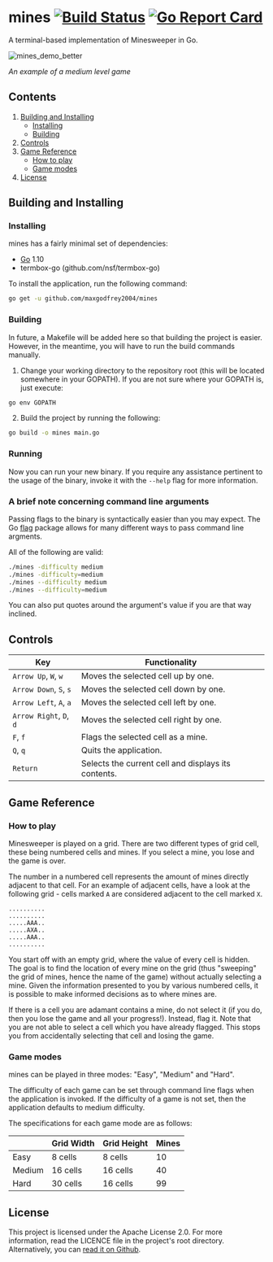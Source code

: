 # mines [![Build Status](https://travis-ci.com/maxgodfrey2004/mines.svg?branch=master)](https://travis-ci.com/maxgodfrey2004/mines) [![Go Report Card](https://goreportcard.com/badge/github.com/maxgodfrey2004/mines)](https://goreportcard.com/report/github.com/maxgodfrey2004/mines)
A terminal-based implementation of Minesweeper in Go.

![mines_demo_better](https://user-images.githubusercontent.com/34620214/63650957-eb5e1c00-c782-11e9-94f3-6f5cff5550c0.png)

*An example of a medium level game*

## Contents

1. [Building and Installing](#Building-and-Installing)
    - [Installing](#Installing)
    - [Building](#Building)
2. [Controls](#Controls)
3. [Game Reference](#Game-Reference)
    - [How to play](#How-to-play)
    - [Game modes](#Game-modes)
4. [License](#License)

## Building and Installing

### Installing

mines has a fairly minimal set of dependencies:
  - [Go](https://golang.org/doc/install) 1.10
  - termbox-go (github.com/nsf/termbox-go)

To install the application, run the following command:

```bash
go get -u github.com/maxgodfrey2004/mines
```

### Building

In future, a Makefile will be added here so that building the project is easier. However, in the meantime, you will have to run the build commands manually.

1. Change your working directory to the repository root (this will be located somewhere in your GOPATH). If you are not sure where your GOPATH is, just execute:

```bash
go env GOPATH
```

2. Build the project by running the following:

```bash
go build -o mines main.go
```

### Running

Now you can run your new binary. If you require any assistance pertinent to the usage of the binary, invoke it with the `--help` flag for more information.

### A brief note concerning command line arguments

Passing flags to the binary is syntactically easier than you may expect. The Go [flag](https://golang.org/pkg/flag/) package allows for many different ways to pass command line argments.

All of the following are valid:

```bash
./mines -difficulty medium
./mines -difficulty=medium
./mines --difficulty medium
./mines --difficulty=medium
```

You can also put quotes around the argument's value if you are that way inclined.

## Controls

| Key                     | Functionality                                          |
|-------------------------|--------------------------------------------------------|
| `Arrow Up`, `W`, `w`    | Moves the selected cell up by one.                     |
| `Arrow Down`, `S`, `s`  | Moves the selected cell down by one.                   |
| `Arrow Left`, `A`, `a`  | Moves the selected cell left by one.                   |
| `Arrow Right`, `D`, `d` | Moves the selected cell right by one.                  |
| `F`, `f`                | Flags the selected cell as a mine.                     |
| `Q`, `q`                | Quits the application.                                 |
| `Return`                | Selects the current cell and displays its contents.    |

## Game Reference

### How to play

Minesweeper is played on a grid. There are two different types of grid cell, these being numbered cells and mines. If you select a mine, you lose and the game is over.

The number in a numbered cell represents the amount of mines directly adjacent to that cell. For an example of adjacent cells, have a look at the following grid - cells marked `A` are considered adjacent to the cell marked `X`.

```
..........
..........
.....AAA..
.....AXA..
.....AAA..
..........
```

You start off with an empty grid, where the value of every cell is hidden. The goal is to find the location of every mine on the grid (thus "sweeping" the grid of mines, hence the name of the game) without actually selecting a mine. Given the information presented to you by various numbered cells, it is possible to make informed decisions as to where mines are.

If there is a cell you are adamant contains a mine, do not select it (if you do, then you lose the game and all your progress!). Instead, flag it. Note that you are not able to select a cell which you have already flagged. This stops you from accidentally selecting that cell and losing the game.

### Game modes

mines can be played in three modes: "Easy", "Medium" and "Hard".

The difficulty of each game can be set through command line flags when the application is invoked. If the difficulty of a game is not set, then the application defaults to medium difficulty.

The specifications for each game mode are as follows:

|           | Grid Width    | Grid Height   | Mines      |
|-----------|---------------|---------------|------------|
| Easy      | 8 cells       | 8 cells       | 10         |
| Medium    | 16 cells      | 16 cells      | 40         |
| Hard      | 30 cells      | 16 cells      | 99         |             

## License

This project is licensed under the Apache License 2.0. For more information, read the LICENCE file in the project's root directory. Alternatively, you can [read it on Github](https://github.com/maxgodfrey2004/mines/blob/master/LICENSE).
